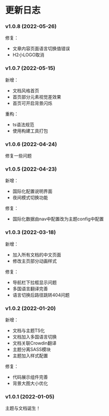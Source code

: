 # 更新日志

### v1.0.8 (2022-05-26)

修复：
- 文章内容页面语言切换值错误
- H2小LOGO取消

### v1.0.7 (2022-05-15)

新增：
- 文档风格首页
- 首页部分元素视觉差效果
- 首页可开启背景闪烁

重构：
- ts语法规范
- 使用构建工具打包

### v1.0.6 (2022-04-24)

修复一些问题

### v1.0.5 (2022-04-23)

新增：
- 国际化配置说明界面
- 夜间模式切换功能

修复：
- 国际化数据由nav中配置改为主题config中配置


### v1.0.3 (2022-03-18)

新增：
- 加入所有文档的中文页面
- 修改主页部分动画样式

修复：
- 导航栏下拉框显示问题
- 多国语言翻译完善
- 语言切换后路径跳转404问题


### v1.0.2 (2022-01-20)

新增：
- 文档与主题TS化
- 文档加入多国语言切换
- 文档关联Crowdin翻译
- 主题分离SASS模块
- 主题加入样式配置

修复：
- 代码展示组件完善
- 背景大图大小优化


### v1.0.1 (2022-01-05)
    
主题与文档诞生！